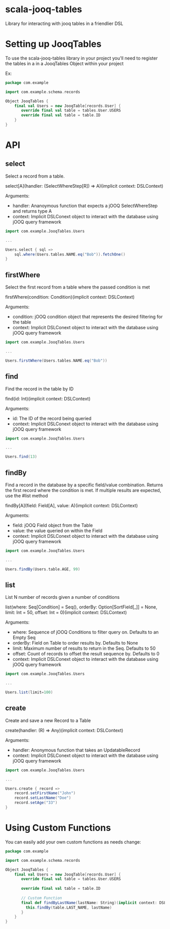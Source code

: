 # scala-jooq-tables
Library for interacting with jooq tables in a friendlier DSL

# Setting up JooqTables

To use the scala-jooq-tables library in your project you'll need to register the tables in a in a JooqTables Object within your project

Ex:

```scala
package com.example

import com.example.schema.records

Object JooqTables {
    final val Users = new JooqTable[records.User] {
       override final val table = tables.User.USERS
       override final val table = table.ID
    }
}

```

# API

## select

Select a record from a table.

select[A](handler: (SelectWhereStep[R]) => A)(implicit context: DSLContext)

Arguments:
 * handler: Ananoymous function that expects a jOOQ SelectWhereStep and returns type A
 * context: Implicit DSLConext object to interact with the database using jOOQ query framework

```scala
import com.example.JooqTables.Users

...

Users.select { sql =>
    sql.where(Users.tables.NAME.eq("Bob")).fetchOne()
}

```

## firstWhere

Select the first record from a table where the passed condition is met

firstWhere(condition: Condition)(implicit context: DSLContext)

Arguments:
 * condition: jOOQ condition object that represents the desired filtering for the table
 * context:   Implicit DSLConext object to interact with the database using jOOQ query framework
 
```scala
import com.example.JooqTables.Users

...

Users.firstWhere(Users.tables.NAME.eq("Bob"))

```

## find

Find the record in the table by ID

find(id: Int)(implicit context: DSLContext)

Arguments:
 * id:      The ID of the record being queried 
 * context: Implicit DSLConext object to interact with the database using jOOQ query framework
 
```scala
import com.example.JooqTables.Users

...

Users.find(13)
```

## findBy

Find a record in the database by a specific field/value combination. Returns the first record where the condition is met. If multiple results are expected, use the #list method

findBy[A](field: Field[A], value: A)(implicit context: DSLContext)

Arguments:
 * field:   jOOQ Field object from the Table
 * value:   the value queried on within the Field
 * context: Implicit DSLConext object to interact with the database using jOOQ query framework
 
```scala
import com.example.JooqTables.Users

...

Users.findBy(Users.table.AGE, 99)
```

## list

List N number of records given a number of conditions

list(where: Seq[Condition] = Seq(), orderBy: Option[SortField[_]] = None, limit: Int = 50, offset: Int = 0)(implicit context: DSLContext)

Arguments:
 * where:   Sequence of jOOQ Conditions to filter query on. Defaults to an Empty Seq
 * orderBy: Field on Table to order results by. Defaults to None
 * limit:   Maximum number of results to return in the Seq. Defaults to 50
 * offset:  Count of records to offset the result sequence by. Defaults to 0
 * context: Implicit DSLConext object to interact with the database using jOOQ query framework
 
```scala
import com.example.JooqTables.Users

...

Users.list(limit=100)
```

## create

Create and save a new Record to a Table

create(handler: (R) => Any)(implicit context: DSLContext)

Arguments:
 * handler: Anonymous function that takes an UpdatableRecord 
 * context: Implicit DSLConext object to interact with the database using jOOQ query framework
 
```scala
import com.example.JooqTables.Users

...

Users.create { record =>
    record.setFirstName("John")
    record.setLastName("Doe")
    record.setAge("33")
}
```

# Using Custom Functions

You can easily add your own custom functions as needs change:

```scala
package com.example

import com.example.schema.records

Object JooqTables {
    final val Users = new JooqTable[records.User] {
       override final val table = tables.User.USERS
       
       override final val table = table.ID
       
       // Custom Function
       final def findByLastName(lastName: String)(implicit context: DSLContext) : Option[RecordType] = {
         this.findBy(table.LAST_NAME, lastName)
       }
    }
}

```